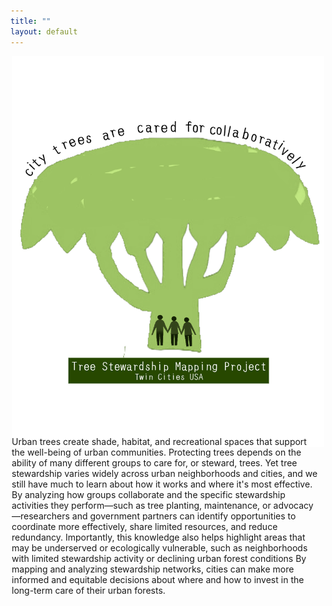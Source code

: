 ```yaml
---
title: ""
layout: default
---
```

<div style="margin-top: -50;">
<div style="text-align: center;margin-top: -50;">
  <div style="display: inline-block;">
    <img src="assets/stewmap_logo.png" alt="STEWMAP logo" style="width: 500px;" />
    <div style="width: 500px; margin: 0 auto;">
      <p style="text-align: left; margin-top: -20px; padding-right: 10px;">Urban trees create shade, habitat, and recreational spaces that support the well-being of urban communities. Protecting trees depends on the ability of many different groups to care for, or steward, trees. Yet tree stewardship varies widely across urban neighborhoods and cities, and we still have much to learn about how it works and where it's most effective. By analyzing how groups collaborate and the specific stewardship activities they perform—such as tree planting, maintenance, or advocacy—researchers and government partners can identify opportunities to coordinate more effectively, share limited resources, and reduce redundancy. Importantly, this knowledge also helps highlight areas that may be underserved or ecologically vulnerable, such as neighborhoods with limited stewardship activity or declining urban forest conditions By mapping and analyzing stewardship networks, cities can make more informed and equitable decisions about where and how to invest in the long-term care of their urban forests.</p>
    </div>
  </div>
</div>
